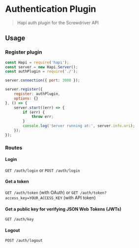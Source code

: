 # Authentication Plugin
> Hapi auth plugin for the Screwdriver API

## Usage

### Register plugin

```javascript
const Hapi = require('hapi');
const server = new Hapi.Server();
const authPlugin = require('./');

server.connection({ port: 3000 });

server.register({
    register: authPlugin,
    options: {}
}, () => {
    server.start((err) => {
        if (err) {
            throw err;
        }
        console.log('Server running at:', server.info.uri);
    });
});
```

### Routes

#### Login

`GET /auth/login` or `POST /auth/login`

#### Get a token

`GET /auth/token` (with OAuth) or `GET /auth/token?access_key=YOUR_ACCESS_KEY` (with API token)

#### Get a public key for verifying JSON Web Tokens (JWTs)

`GET /auth/key`

#### Logout

`POST /auth/logout`
